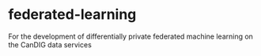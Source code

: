 # federated-learning
For the development of differentially private federated machine learning on the CanDIG data services
